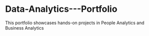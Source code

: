 # Data-Analytics---Portfolio
 This portfolio showcases hands-on projects in People Analytics and Business Analytics 
